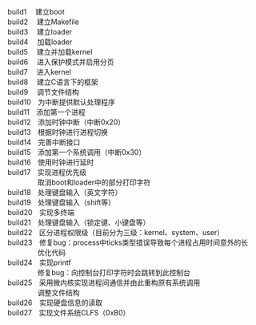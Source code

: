 build1　 建立boot  
build2　 建立Makefile  
build3　 建立loader  
build4　 加载loader  
build5　 建立并加载kernel  
build6　 进入保护模式并启用分页  
build7　 进入kernel  
build8　 建立C语言下的框架  
build9　 调节文件结构  
build10　为中断提供默认处理程序  
build11　添加第一个进程  
build12　添加时钟中断（中断0x20）  
build13　根据时钟进行进程切换  
build14　完善中断接口  
build15　添加第一个系统调用（中断0x30）  
build16　使用时钟进行延时  
build17　实现进程优先级  
　　　　 取消boot和loader中的部分打印字符      
build18　处理键盘输入（英文字符）  
build19　处理键盘输入（shift等）  
build20　实现多终端  
build21　处理键盘输入（锁定键、小键盘等）  
build22　区分进程权限级（目前分为三级：kernel、system、user）  
build23　修复bug：process中ticks类型错误导致每个进程占用时间意外的长  
　　　　 优化代码  
build24　实现printf  
　　　　 修复bug：向控制台打印字符时会跳转到此控制台  
build25　采用微内核实现进程间通信并由此重构原有系统调用  
　　　　 调整文件结构  
build26　实现硬盘信息的读取  
build27　实现文件系统CLFS（0xB0）